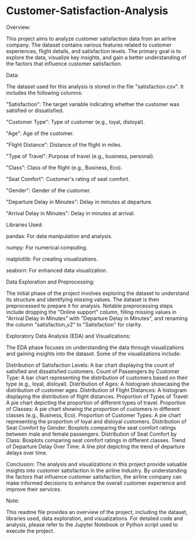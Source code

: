 # Customer-Satisfaction-Analysis
Overview:

This project aims to analyze customer satisfaction data from an airline company. The dataset contains various features related to customer experiences, flight details, and satisfaction levels. The primary goal is to explore the data, visualize key insights, and gain a better understanding of the factors that influence customer satisfaction.

Data:

The dataset used for this analysis is stored in the file "satisfaction.csv". It includes the following columns:


"Satisfaction": The target variable indicating whether the customer was satisfied or dissatisfied.

"Customer Type": Type of customer (e.g., loyal, disloyal).

"Age": Age of the customer.

"Flight Distance": Distance of the flight in miles.

"Type of Travel": Purpose of travel (e.g., business, personal).

"Class": Class of the flight (e.g., Business, Eco).

"Seat Comfort": Customer's rating of seat comfort.

"Gender": Gender of the customer.

"Departure Delay in Minutes": Delay in minutes at departure.

"Arrival Delay in Minutes": Delay in minutes at arrival.


Libraries Used:

pandas: For data manipulation and analysis.

numpy: For numerical computing.

matplotlib: For creating visualizations.

seaborn: For enhanced data visualization.


Data Exploration and Preprocessing:

The initial phase of the project involves exploring the dataset to understand its structure and identifying missing values. The dataset is then preprocessed to prepare it for analysis. Notable preprocessing steps include dropping the "Online support" column, filling missing values in "Arrival Delay in Minutes" with "Departure Delay in Minutes", and renaming the column "satisfaction_v2" to "Satisfaction" for clarity.


Exploratory Data Analysis (EDA) and Visualizations:

The EDA phase focuses on understanding the data through visualizations and gaining insights into the dataset. Some of the visualizations include:

Distribution of Satisfaction Levels: A bar chart displaying the count of satisfied and dissatisfied customers.
Count of Passengers by Customer Type: A bar chart representing the distribution of customers based on their type (e.g., loyal, disloyal).
Distribution of Ages: A histogram showcasing the distribution of customer ages.
Distribution of Flight Distances: A histogram displaying the distribution of flight distances.
Proportion of Types of Travel: A pie chart depicting the proportion of different types of travel.
Proportion of Classes: A pie chart showing the proportion of customers in different classes (e.g., Business, Eco).
Proportion of Customer Types: A pie chart representing the proportion of loyal and disloyal customers.
Distribution of Seat Comfort by Gender: Boxplots comparing the seat comfort ratings between male and female passengers.
Distribution of Seat Comfort by Class: Boxplots comparing seat comfort ratings in different classes.
Trend of Departure Delay Over Time: A line plot depicting the trend of departure delays over time.


Conclusion:
The analysis and visualizations in this project provide valuable insights into customer satisfaction in the airline industry. By understanding the factors that influence customer satisfaction, the airline company can make informed decisions to enhance the overall customer experience and improve their services.

Note:

This readme file provides an overview of the project, including the dataset, libraries used, data exploration, and visualizations. For detailed code and analysis, please refer to the Jupyter Notebook or Python script used to execute the project.
